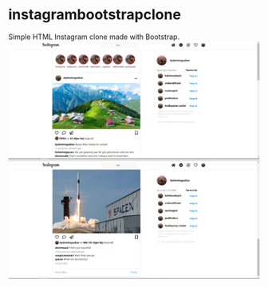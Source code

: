 # instagrambootstrapclone
Simple HTML Instagram clone made with Bootstrap.
![](assets/ss1.png)
![](assets/ss2.png)
